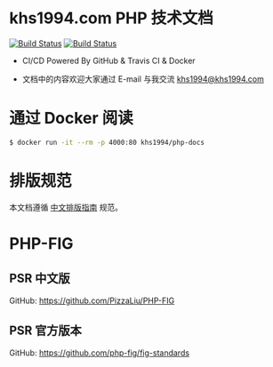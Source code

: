 <!-- ex_nonav -->

# khs1994.com PHP 技术文档

[![Build Status](https://travis-ci.org/khs1994-website/php-docs.svg?branch=master)](https://travis-ci.org/khs1994-website/php-docs) [![Build Status](https://travis-ci.org/khs1994-website/php-docs.svg?branch=gitbook)](https://travis-ci.org/khs1994-website/php-docs)

* CI/CD Powered By GitHub & Travis CI & Docker

* 文档中的内容欢迎大家通过 E-mail 与我交流 <a href="mailto:khs1994@khs1994.com">khs1994@khs1994.com</a>

# 通过 Docker 阅读

```bash
$ docker run -it --rm -p 4000:80 khs1994/php-docs
```

# 排版规范

本文档遵循 [中文排版指南](https://github.com/sparanoid/chinese-copywriting-guidelines) 规范。

# PHP-FIG

## PSR 中文版

GitHub: https://github.com/PizzaLiu/PHP-FIG

## PSR 官方版本

GitHub: https://github.com/php-fig/fig-standards

<!--

---
title:
date: 2017-02-01 13:00:00
updated:
comments: true
tags:
-
categories:
-
---

<!--more-->
